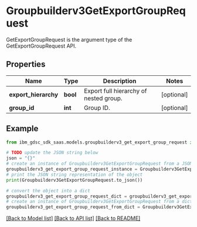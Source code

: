 # Groupbuilderv3GetExportGroupRequest

GetExportGroupRequest is the argument type of the GetExportGroupRequest API.

## Properties

Name | Type | Description | Notes
------------ | ------------- | ------------- | -------------
**export_hierarchy** | **bool** | Export full hierarchy of nested group. | [optional] 
**group_id** | **int** | Group ID. | [optional] 

## Example

```python
from ibm_gdsc_sdk_saas.models.groupbuilderv3_get_export_group_request import Groupbuilderv3GetExportGroupRequest

# TODO update the JSON string below
json = "{}"
# create an instance of Groupbuilderv3GetExportGroupRequest from a JSON string
groupbuilderv3_get_export_group_request_instance = Groupbuilderv3GetExportGroupRequest.from_json(json)
# print the JSON string representation of the object
print(Groupbuilderv3GetExportGroupRequest.to_json())

# convert the object into a dict
groupbuilderv3_get_export_group_request_dict = groupbuilderv3_get_export_group_request_instance.to_dict()
# create an instance of Groupbuilderv3GetExportGroupRequest from a dict
groupbuilderv3_get_export_group_request_from_dict = Groupbuilderv3GetExportGroupRequest.from_dict(groupbuilderv3_get_export_group_request_dict)
```
[[Back to Model list]](../README.md#documentation-for-models) [[Back to API list]](../README.md#documentation-for-api-endpoints) [[Back to README]](../README.md)


